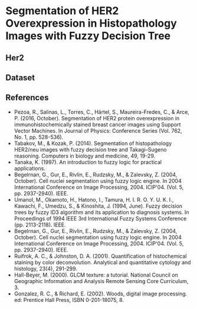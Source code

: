 # Segmentation of HER2 Overexpression in Histopathology Images with Fuzzy Decision Tree

## Her2

## Dataset

## References
* Pezoa, R., Salinas, L., Torres, C., Härtel, S., Maureira-Fredes, C., & Arce, P. (2016, October). Segmentation of HER2 protein overexpression in immunohistochemically stained breast cancer images using Support Vector Machines. In Journal of Physics: Conference Series (Vol. 762, No. 1, pp. 528-536).
* Tabakov, M., & Kozak, P. (2014). Segmentation of histopathology HER2/neu images with fuzzy decision tree and Takagi–Sugeno reasoning.
Computers in biology and medicine, 49, 19-29.
* Tanaka, K. (1997). An introduction to fuzzy logic for practical applications.
* Begelrnan, G., Gur, E., Rivlin, E., Rudzsky, M., & Zalevsky, Z. (2004, October). Cell nuclei segmentation using fuzzy logic engine. In 2004 International Conference on Image Processing, 2004. ICIP'04. (Vol. 5, pp. 2937-2940). IEEE.
* Umanol, M., Okamoto, H., Hatono, I., Tamura, H. I. R. O. Y. U. K. I., Kawachi, F., Umedzu, S., & Kinoshita, J. (1994, June). Fuzzy decision trees by fuzzy ID3 algorithm and its application to diagnosis systems. In Proceedings of 1994 IEEE 3rd International Fuzzy Systems Conference (pp. 2113-2118). IEEE.
* Begelrnan, G., Gur, E., Rivlin, E., Rudzsky, M., & Zalevsky, Z. (2004, October). Cell nuclei segmentation using fuzzy logic engine. In 2004 International Conference on Image Processing, 2004. ICIP'04. (Vol. 5, pp. 2937-2940). IEEE.
* Ruifrok, A. C., & Johnston, D. A. (2001). Quantification of histochemical staining by color deconvolution. Analytical and quantitative cytology and histology, 23(4), 291-299.
* Hall-Beyer, M. (2000). GLCM texture: a tutorial. National Council on Geographic Information and Analysis Remote Sensing Core Curriculum, 3.
* Gonzalez, R. C., & Richard, E. (2002). Woods, digital image processing. ed: Prentice Hall Press, ISBN 0-201-18075, 8.
